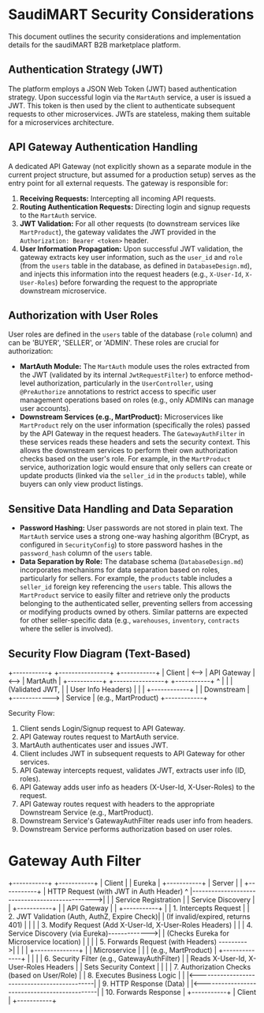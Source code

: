 # SaudiMART Security Considerations

This document outlines the security considerations and implementation details for the saudiMART B2B marketplace platform.

## Authentication Strategy (JWT)

The platform employs a JSON Web Token (JWT) based authentication strategy. Upon successful login via the `MartAuth` service, a user is issued a JWT. This token is then used by the client to authenticate subsequent requests to other microservices. JWTs are stateless, making them suitable for a microservices architecture.

## API Gateway Authentication Handling

A dedicated API Gateway (not explicitly shown as a separate module in the current project structure, but assumed for a production setup) serves as the entry point for all external requests. The gateway is responsible for:

1.  **Receiving Requests:** Intercepting all incoming API requests.
2.  **Routing Authentication Requests:** Directing login and signup requests to the `MartAuth` service.
3.  **JWT Validation:** For all other requests (to downstream services like `MartProduct`), the gateway validates the JWT provided in the `Authorization: Bearer <token>` header.
4.  **User Information Propagation:** Upon successful JWT validation, the gateway extracts key user information, such as the `user_id` and `role` (from the `users` table in the database, as defined in `DatabaseDesign.md`), and injects this information into the request headers (e.g., `X-User-Id`, `X-User-Roles`) before forwarding the request to the appropriate downstream microservice.

## Authorization with User Roles

User roles are defined in the `users` table of the database (`role` column) and can be 'BUYER', 'SELLER', or 'ADMIN'. These roles are crucial for authorization:

*   **MartAuth Module:** The `MartAuth` module uses the roles extracted from the JWT (validated by its internal `JwtRequestFilter`) to enforce method-level authorization, particularly in the `UserController`, using `@PreAuthorize` annotations to restrict access to specific user management operations based on roles (e.g., only ADMINs can manage user accounts).
*   **Downstream Services (e.g., MartProduct):** Microservices like `MartProduct` rely on the user information (specifically the roles) passed by the API Gateway in the request headers. The `GatewayAuthFilter` in these services reads these headers and sets the security context. This allows the downstream services to perform their own authorization checks based on the user's role. For example, in the `MartProduct` service, authorization logic would ensure that only sellers can create or update products (linked via the `seller_id` in the `products` table), while buyers can only view product listings.

## Sensitive Data Handling and Data Separation

*   **Password Hashing:** User passwords are not stored in plain text. The `MartAuth` service uses a strong one-way hashing algorithm (BCrypt, as configured in `SecurityConfig`) to store password hashes in the `password_hash` column of the `users` table.
*   **Data Separation by Role:** The database schema (`DatabaseDesign.md`) incorporates mechanisms for data separation based on roles, particularly for sellers. For example, the `products` table includes a `seller_id` foreign key referencing the `users` table. This allows the `MartProduct` service to easily filter and retrieve only the products belonging to the authenticated seller, preventing sellers from accessing or modifying products owned by others. Similar patterns are expected for other seller-specific data (e.g., `warehouses`, `inventory`, `contracts` where the seller is involved).

## Security Flow Diagram (Text-Based)

+-----------+      +----------------+      +-----------+
|  Client   | <--> |  API Gateway   | <--> | MartAuth  |
+-----------+      +----------------+      +-----------+
      ^                    |
      |                    | (Validated JWT,
      |                    |  User Info Headers)
      |                    |
      |              +------------+
      |              | Downstream |
      +------------> | Service    | (e.g., MartProduct)
                     +------------+

Security Flow:

1. Client sends Login/Signup request to API Gateway.
2. API Gateway routes request to MartAuth service.
3. MartAuth authenticates user and issues JWT.
4. Client includes JWT in subsequent requests to API Gateway for other services.
5. API Gateway intercepts request, validates JWT, extracts user info (ID, roles).
6. API Gateway adds user info as headers (X-User-Id, X-User-Roles) to the request.
7. API Gateway routes request with headers to the appropriate Downstream Service (e.g., MartProduct).
8. Downstream Service's GatewayAuthFilter reads user info from headers.
9. Downstream Service performs authorization based on user roles.

# Gateway Auth Filter
+-----------+                                     +-----------+
|  Client   |                                     |  Eureka   |
+-----------+                                     |  Server   |
      |                                             +-----------+
      |  HTTP Request (with JWT in Auth Header)         ^
      |----------------------------------------------->|
      |                                             |  Service Registration
      |                                             |  Service Discovery
      |                                             |
+-----------+                                     |
| API Gateway |                                     |
+-----------+                                     |
      |  1. Intercepts Request                        |
      |  2. JWT Validation (Auth, AuthZ, Expire Check)|
      |     (If invalid/expired, returns 401)        |
      |                                             |
      |  3. Modify Request (Add X-User-Id, X-User-Roles Headers)
      |                                             |
      |  4. Service Discovery (via Eureka)------------->|
      |     (Checks Eureka for Microservice location) |
      |                                             |
      |  5. Forwards Request (with Headers) --------->|
      |                                             |
      |                                     +--------------+
      |                                     | Microservice |
      |                                     | (e.g., MartProduct)
      |                                     +--------------+
      |                                             |
      |                                             |  6. Security Filter (e.g., GatewayAuthFilter)
      |                                             |     Reads X-User-Id, X-User-Roles Headers
      |                                             |     Sets Security Context
      |                                             |
      |                                             |  7. Authorization Checks (based on User/Role)
      |                                             |  8. Executes Business Logic
      |                                             |
      |<---------------------------------------------|
      |  9. HTTP Response (Data)
      |
      |<---------------------------------------------|
      | 10. Forwards Response
      |
+-----------+
|  Client   |
+-----------+
